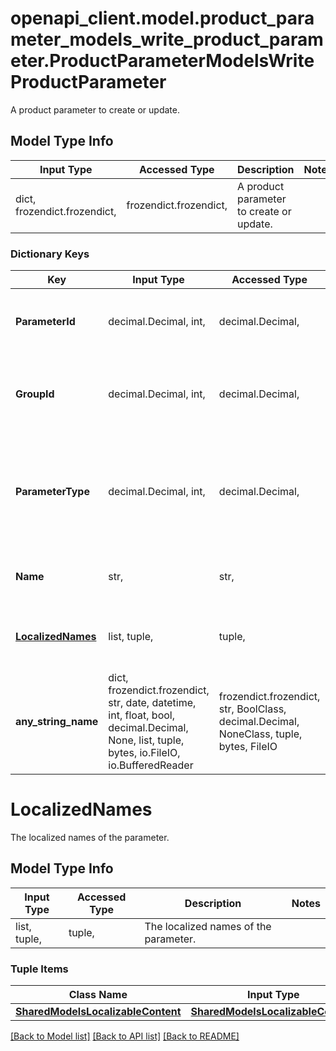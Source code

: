 # openapi_client.model.product_parameter_models_write_product_parameter.ProductParameterModelsWriteProductParameter

A product parameter to create or update.

## Model Type Info
Input Type | Accessed Type | Description | Notes
------------ | ------------- | ------------- | -------------
dict, frozendict.frozendict,  | frozendict.frozendict,  | A product parameter to create or update. | 

### Dictionary Keys
Key | Input Type | Accessed Type | Description | Notes
------------ | ------------- | ------------- | ------------- | -------------
**ParameterId** | decimal.Decimal, int,  | decimal.Decimal,  | The unique identifier for the parameter. | [optional] value must be a 32 bit integer
**GroupId** | decimal.Decimal, int,  | decimal.Decimal,  | The unique identifier of the group that this parameter belongs to. | [optional] value must be a 32 bit integer
**ParameterType** | decimal.Decimal, int,  | decimal.Decimal,  | The type of parameter. | [optional] must be one of [1, 2, 3, 4, 5, 6, 7, ] value must be a 32 bit integer
**Name** | str,  | str,  | The non-localized name of the parameter. | [optional] 
**[LocalizedNames](#LocalizedNames)** | list, tuple,  | tuple,  | The localized names of the parameter. | [optional] 
**any_string_name** | dict, frozendict.frozendict, str, date, datetime, int, float, bool, decimal.Decimal, None, list, tuple, bytes, io.FileIO, io.BufferedReader | frozendict.frozendict, str, BoolClass, decimal.Decimal, NoneClass, tuple, bytes, FileIO | any string name can be used but the value must be the correct type | [optional]

# LocalizedNames

The localized names of the parameter.

## Model Type Info
Input Type | Accessed Type | Description | Notes
------------ | ------------- | ------------- | -------------
list, tuple,  | tuple,  | The localized names of the parameter. | 

### Tuple Items
Class Name | Input Type | Accessed Type | Description | Notes
------------- | ------------- | ------------- | ------------- | -------------
[**SharedModelsLocalizableContent**](SharedModelsLocalizableContent.md) | [**SharedModelsLocalizableContent**](SharedModelsLocalizableContent.md) | [**SharedModelsLocalizableContent**](SharedModelsLocalizableContent.md) |  | 

[[Back to Model list]](../../README.md#documentation-for-models) [[Back to API list]](../../README.md#documentation-for-api-endpoints) [[Back to README]](../../README.md)

